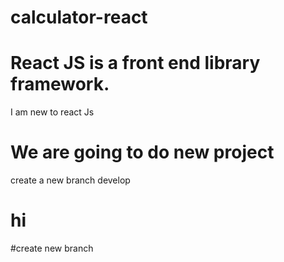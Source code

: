 # calculator-react

# React JS is a front end library framework.
I am new to react Js
# We are going to do new project
create a new branch develop
# hi
#create new branch 